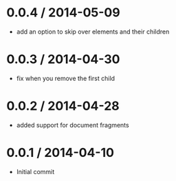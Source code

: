 
0.0.4 / 2014-05-09
==================

 * add an option to skip over elements and their children

0.0.3 / 2014-04-30
==================

 * fix when you remove the first child

0.0.2 / 2014-04-28
==================

 * added support for document fragments

0.0.1 / 2014-04-10
==================

 * Initial commit
